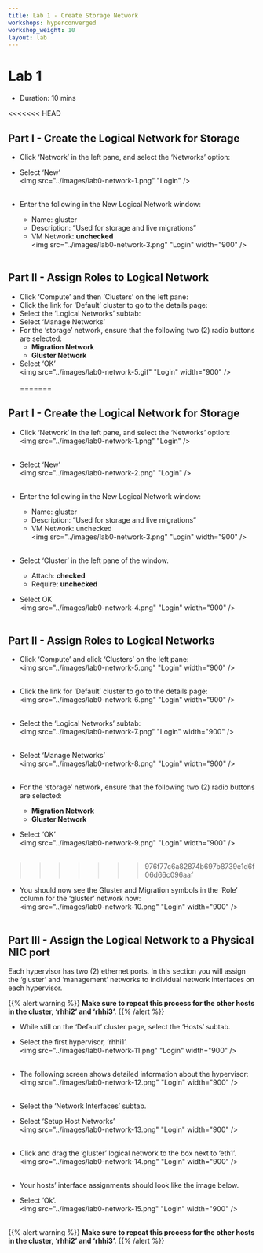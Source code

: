 ```yaml
---
title: Lab 1 - Create Storage Network
workshops: hyperconverged
workshop_weight: 10
layout: lab
---
```


# Lab 1

* Duration: 10 mins

<<<<<<< HEAD

## Part I - Create the Logical Network for Storage

- Click ‘Network’ in the left pane, and select the ‘Networks’ option:
- Select ‘New’
<br><img src="../images/lab0-network-1.png" "Login" /><br><br>

- Enter the following in the New Logical Network window:
  - Name:         gluster
  - Description:  “Used for storage and live migrations”
  - VM Network:   **unchecked**
<br><img src="../images/lab0-network-3.png" "Login" width="900" /><br><br>

## Part II - Assign Roles to Logical Network

- Click ‘Compute’ and then ‘Clusters’ on the left pane:
- Click the link for ‘Default’ cluster to go to the details page:
- Select the ‘Logical Networks’ subtab:
- Select ‘Manage Networks’
- For the ‘storage’ network, ensure that the following two (2) radio buttons are selected:
  - **Migration Network**
  - **Gluster Network**
- Select ‘OK’
<br><img src="../images/lab0-network-5.gif" "Login" width="900" /><br><br>
=======
## Part I - Create the Logical Network for Storage

- Click ‘Network’ in the left pane, and select the ‘Networks’ option:
<br><img src="../images/lab0-network-1.png" "Login" /><br><br>

- Select ‘New’
<br><img src="../images/lab0-network-2.png" "Login" /><br><br>

- Enter the following in the New Logical Network window:
  - Name:         gluster
  - Description:  “Used for storage and live migrations”
  - VM Network:   unchecked
<br><img src="../images/lab0-network-3.png" "Login" width="900" /><br><br>

- Select ‘Cluster’ in the left pane of the window.
  - Attach:  **checked**
  - Require: **unchecked**
- Select OK
<br><img src="../images/lab0-network-4.png" "Login" width="900" /><br><br>


## Part II - Assign Roles to Logical Networks

- Click ‘Compute’ and click ‘Clusters’ on the left pane:
<br><img src="../images/lab0-network-5.png" "Login" width="900" /><br><br>

- Click the link for ‘Default’ cluster to go to the details page:
<br><img src="../images/lab0-network-6.png" "Login" width="900" /><br><br>

- Select the ‘Logical Networks’ subtab:
<br><img src="../images/lab0-network-7.png" "Login" width="900" /><br><br>

- Select ‘Manage Networks’
<br><img src="../images/lab0-network-8.png" "Login" width="900" /><br><br>

- For the ‘storage’ network, ensure that the following two (2) radio buttons are selected:
  - **Migration Network**
  - **Gluster Network**

- Select ‘OK’
<br><img src="../images/lab0-network-9.png" "Login" width="900" /><br><br>
>>>>>>> 976f77c6a82874b697b8739e1d6f06d66c096aaf

- You should now see the Gluster and Migration symbols in the ‘Role’ column for the ‘gluster’ network now:
<br><img src="../images/lab0-network-10.png" "Login" width="900" /><br><br>


## Part III - Assign the Logical Network to a Physical NIC port

Each hypervisor has two (2) ethernet ports. In this section you will assign the ‘gluster’ and ‘management’ networks to individual network interfaces on each hypervisor.

{{% alert warning %}}
**Make sure to repeat this process for the other hosts in the cluster, ‘rhhi2’ and ‘rhhi3’.**
{{% /alert %}}

- While still on the ‘Default’ cluster page, select the ‘Hosts’ subtab.
- Select the first hypervisor, ‘rhhi1’.
<br><img src="../images/lab0-network-11.png" "Login" width="900" /><br><br>

- The following screen shows detailed information about the hypervisor:
<br><img src="../images/lab0-network-12.png" "Login" width="900" /><br><br>

- Select the ‘Network Interfaces’ subtab.
- Select ‘Setup Host Networks’
<br><img src="../images/lab0-network-13.png" "Login" width="900" /><br><br>

- Click and drag the ‘gluster’ logical network to the box next to ‘eth1’.
<br><img src="../images/lab0-network-14.png" "Login" width="900" /><br><br>

- Your hosts’ interface assignments should look like the image below.
- Select ‘Ok’.
<br><img src="../images/lab0-network-15.png" "Login" width="900" /><br><br>

{{% alert warning %}}
**Make sure to repeat this process for the other hosts in the cluster, ‘rhhi2’ and ‘rhhi3’.**
{{% /alert %}}
